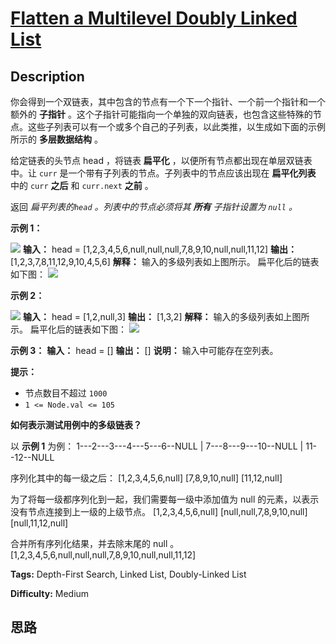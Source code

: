 # [Flatten a Multilevel Doubly Linked List][title]

## Description

你会得到一个双链表，其中包含的节点有一个下一个指针、一个前一个指针和一个额外的 **子指针**
。这个子指针可能指向一个单独的双向链表，也包含这些特殊的节点。这些子列表可以有一个或多个自己的子列表，以此类推，以生成如下面的示例所示的
**多层数据结构** 。

给定链表的头节点 head ，将链表 **扁平化** ，以便所有节点都出现在单层双链表中。让 `curr` 是一个带有子列表的节点。子列表中的节点应该出现在
**扁平化列表** 中的 `curr` **之后** 和 `curr.next`  **之前** 。

返回 _扁平列表的`head` 。列表中的节点必须将其 **所有** 子指针设置为 `null` 。_



**示例 1：**

![](https://assets.leetcode.com/uploads/2021/11/09/flatten11.jpg)
            **输入：** head = [1,2,3,4,5,6,null,null,null,7,8,9,10,null,null,11,12]    **输出：** [1,2,3,7,8,11,12,9,10,4,5,6]    **解释：** 输入的多级列表如上图所示。    扁平化后的链表如下图：    ![](https://assets.leetcode.com/uploads/2021/11/09/flatten12.jpg)    

**示例 2：**

![](https://assets.leetcode.com/uploads/2021/11/09/flatten2.1jpg)
            **输入：** head = [1,2,null,3]    **输出：** [1,3,2]    **解释：** 输入的多级列表如上图所示。    扁平化后的链表如下图：    ![](https://assets.leetcode.com/uploads/2021/11/24/list.jpg)    

**示例 3：**
            **输入：** head = []    **输出：** []    **说明：** 输入中可能存在空列表。    



**提示：**

  * 节点数目不超过 `1000`
  * `1 <= Node.val <= 105`



**如何表示测试用例中的多级链表？**

以 **示例 1** 为例：
             1---2---3---4---5---6--NULL             |             7---8---9---10--NULL                 |                 11--12--NULL

序列化其中的每一级之后：
            [1,2,3,4,5,6,null]    [7,8,9,10,null]    [11,12,null]    

为了将每一级都序列化到一起，我们需要每一级中添加值为 null 的元素，以表示没有节点连接到上一级的上级节点。
            [1,2,3,4,5,6,null]    [null,null,7,8,9,10,null]    [null,11,12,null]    

合并所有序列化结果，并去除末尾的 null 。
            [1,2,3,4,5,6,null,null,null,7,8,9,10,null,null,11,12]    


**Tags:** Depth-First Search, Linked List, Doubly-Linked List

**Difficulty:** Medium

## 思路

[title]: https://leetcode-cn.com/problems/flatten-a-multilevel-doubly-linked-list
